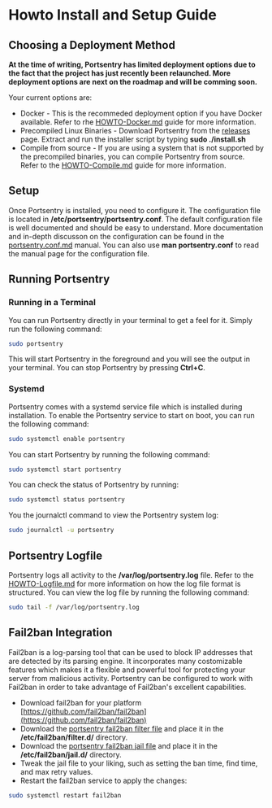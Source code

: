 # Howto Install and Setup Guide

## Choosing a Deployment Method

**At the time of writing, Portsentry has limited deployment options due to the fact that the project has just recently been relaunched. More deployment options are next on the roadmap and will be comming soon.**

Your current options are:

* Docker - This is the recommeded deployment option if you have Docker available. Refer to rhe [HOWTO-Docker.md](HOWTO-Docker.md) guide for more information.
* Precompiled Linux Binaries - Download Portsentry from the [releases](https://github.com/portsentry/portsentry/releases) page. Extract and run the installer script by typing **sudo ./install.sh**
* Compile from source - If you are using a system that is not supported by the precompiled binaries, you can compile Portsentry from source. Refer to the [HOWTO-Compile.md](HOWTO-Compile.md) guide for more information.

## Setup

Once Portsentry is installed, you need to configure it. The configuration file is located in **/etc/portsentry/portsentry.conf**. The default configuration file is well documented and should be easy to understand. More documentation and in-depth discusson on the configuration can be found in the [portsentry.conf.md](portsentry.conf.md) manual. You can also use **man portsentry.conf** to read the manual page for the configuration file.

## Running Portsentry

### Running in a Terminal

You can run Portsentry directly in your terminal to get a feel for it. Simply run the following command:

```bash
sudo portsentry
```

This will start Portsentry in the foreground and you will see the output in your terminal. You can stop Portsentry by pressing **Ctrl+C**.

### Systemd

Portsentry comes with a systemd service file which is installed during installation. To enable the Portsentry service to start on boot, you can run the following command:

```bash
sudo systemctl enable portsentry
```

You can start Portsentry by running the following command:

```bash
sudo systemctl start portsentry
```

You can check the status of Portsentry by running:

```bash
sudo systemctl status portsentry
```

You the journalctl command to view the Portsentry system log:

```bash
sudo journalctl -u portsentry
```

## Portsentry Logfile

Portsentry logs all activity to the **/var/log/portsentry.log** file. Refer to the [HOWTO-Logfile.md](HOWTO-Logfile.md) for more information on how the log file format is structured. You can view the log file by running the following command:

```bash
sudo tail -f /var/log/portsentry.log
```

## Fail2ban Integration

Fail2ban is a log-parsing tool that can be used to block IP addresses that are detected by its parsing engine. It incorporates many costomizable features which makes it a flexible and powerful tool for protecting your server from malicious activity. Portsentry can be configured to work with Fail2ban in order to take advantage of Fail2ban's excellent capabilities.

* Download fail2ban for your platform [https://github.com/fail2ban/fail2ban](https://github.com/fail2ban/fail2ban)
* Download the [portsentry fail2ban filter file](https://github.com/portsentry/portsentry/blob/master/fail2ban/portsentry.conf) and place it in the **/etc/fail2ban/filter.d/** directory.
* Download the [portsentry fail2ban jail file](https://github.com/portsentry/portsentry/blob/master/fail2ban/portsentry.local) and place it in the **/etc/fail2ban/jail.d/** directory.
* Tweak the jail file to your liking, such as setting the ban time, find time, and max retry values.
* Restart the fail2ban service to apply the changes:

```bash
sudo systemctl restart fail2ban
```


